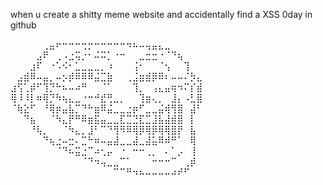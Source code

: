 when u create a shitty meme website and accidentally find a XSS 0day in github

⠀⠀⠀⠀⠀⢀⣤⠖⠒⠒⠒⢒⡒⠒⠒⠒⠒⠒⠲⠦⠤⢤⣤⣄⣀⠀⠀⠀⠀⠀
⠀⠀⠀⠀⣠⠟⠀⢀⠠⣐⢭⡐⠂⠬⠭⡁⠐⠒⠀⠀⣀⣒⣒⠐⠈⠙⢦⠀⠀⠀
⠀⠀⠀⣰⠏⠀⠐⠡⠪⠂⣁⣀⣀⣀⡀⠰⠀⠀⠀⢨⠂⠀⠀⠈⢢⠀⠀⢹⠀⠀
⠀⣠⣾⠿⠤⣤⡀⠤⡢⡾⠿⠿⠿⣬⣉⣷⠀⠀⢀⣨⣶⣾⡿⠿⠆⠤⠤⠌⡳⣄
⣰⢫⢁⡾⠋⢹⡙⠓⠦⠤⠴⠛⠀⠀⠈⠁⠀⠀⠀⢹⡀⠀⢠⣄⣤⢶⠲⠍⡎⣾
⢿⠸⠸⡇⠶⢿⡙⠳⢦⣄⣀⠐⠒⠚⣞⢛⣀⡀⠀⠀⢹⣶⢄⡀⠀⣸⡄⠠⣃⣿
⠈⢷⣕⠋⠀⠘⢿⡶⣤⣧⡉⠙⠓⣶⠿⣬⣀⣀⣐⡶⠋⣀⣀⣬⢾⢻⣿⠀⣼⠃
⠀⠀⠙⣦⠀⠀⠈⠳⣄⡟⠛⠿⣶⣯⣤⣀⣀⣏⣉⣙⣏⣉⣸⣧⣼⣾⣿⠀⡇⠀
⠀⠀⠀⠘⢧⡀⠀⠀⠈⠳⣄⡀⣸⠃⠉⠙⢻⠻⠿⢿⡿⢿⡿⢿⢿⣿⡟⠀⣧⠀
⠀⠀⠀⠀⠀⠙⢦⣐⠤⣒⠄⣉⠓⠶⠤⣤⣼⣀⣀⣼⣀⣼⣥⠿⠾⠛⠁⠀⢿⠀
⠀⠀⠀⠀⠀⠀⠀⠈⠙⠦⣭⣐⠉⠴⢂⡤⠀⠐⠀⠒⠒⢀⡀⠀⠄⠁⡠⠀⢸⠀
⠀⠀⠀⠀⠀⠀⠀⠀⠀⠀⠀⠈⠙⠲⢤⣀⣀⠉⠁⠀⠀⠀⠒⠒⠒⠉⠀⢀⡾⠀
⠀⠀⠀⠀⠀⠀⠀⠀⠀⠀⠀⠀⠀⠀⠀⠀⠉⠉⠛⠲⠦⠤⠤⠤⠤⠴⠞⠋⠀⠀
